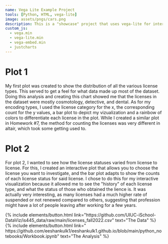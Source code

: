 ```yaml
---
name: Vega Lite Example Project
tools: [Python, HTML, vega-lite]
image: assets/pngs/cars.png
description: This is a "showcase" project that uses vega-lite for interactive viz!
custom_js:
  - vega.min
  - vega-lite.min
  - vega-embed.min
  - justcharts
---
```



# Plot 1

My first plot was created to show the distribution of all the various license types. This served to get a feel for what data made up most of the dataset. Doing this analysis and creating this chart showed me that the licenses in the dataset were mostly cosmotology, detective, and dental. As for my encoding types, I used the license category for the x, the corresponding count for the y values, a bar plot to depict my vizualization and a rainbow of colors to differentiate each license in the plot. While I created a similar plot in Homework #7, the method for counting the licenses was very different in altair, which took some getting used to.

<vegachart schema-url="{{ site.baseurl }}/assets/json/charthw81.json" style="width: 100%"></vegachart>


# Plot 2

For plot 2, I wanted to see how the license statuses varied from license to license. For this, I created an interactive plot that allows you to choose the license you want to investigate, and the bar plot adapts to show the counts of each license status for said license. I chose to do this for my interactive visualization because it allowed me to see the "history" of each license type, and what the status of those who obtained the lience is. It was actually very interesting, as many licenses had a much higher rate of suspended or not renewed compared to others, suggesting that profession might have a lot of people leaving after working for a few years.


<vegachart schema-url="{{ site.baseurl }}/assets/json/charthw82actual.json"></vegachart>


<div class="left">
{% include elements/button.html link="https://github.com/UIUC-iSchool-DataViz/is445_data/raw/main/licenses_fall2022.csv" text="The Data" %}
</div>

<div class="right">
{% include elements/button.html link="
https://github.com/eeshankulk1/eeshankulk1.github.io/blob/main/python_notebooks/Workbook.ipynb" text="The Analysis" %}
</div>
